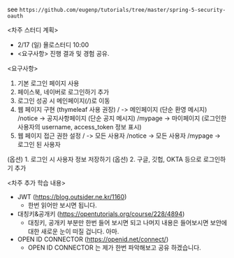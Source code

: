 see `https://github.com/eugenp/tutorials/tree/master/spring-5-security-oauth`



<차주 스터디 계획>
- 2/17 (일) 욜로스터디 10:00
- <요구사항> 진행 결과 및 경험 공유.

<요구사항>
1. 기본 로그인 페이지 사용
2. 페이스북, 네이버로 로그인하기 추가
3. 로그인 성공 시 메인페이지(/)로 이동
4. 웹 페이지 구현 (thymeleaf 사용 권장)
   / -> 메인페이지 (단순 환영 메시지)
   /notice -> 공지사항페이지 (단순 공지 메시지)
   /mypage -> 마이페이지 (로그인한 사용자의 username, access_token 정보 표시)
5. 웹 페이지 접근 권한 설정
   / -> 모든 사용자
   /notice -> 모든 사용자
   /mypage -> 로그인 된 사용자

(옵션) 1. 로그인 시 사용자 정보 저장하기
(옵션) 2. 구글, 깃헙, OKTA 등으로 로그인하기 추가


<차주 추가 학습 내용>
- JWT (https://blog.outsider.ne.kr/1160)
  * 한번 읽어만 보시면 됩니다.
- 대칭키&공개키 (https://opentutorials.org/course/228/4894)
  * 대칭키, 공개키 부분만 한번 들어 보시면 되고 나머지 내용은 들어보시면 보안에 대한 새로운 눈이 떠질 겁니다. 아마.
- OPEN ID CONNECTOR (https://openid.net/connect/)
  * OPEN ID CONNECTOR 는 제가 한번 파악해보고 공유 하겠습니다.